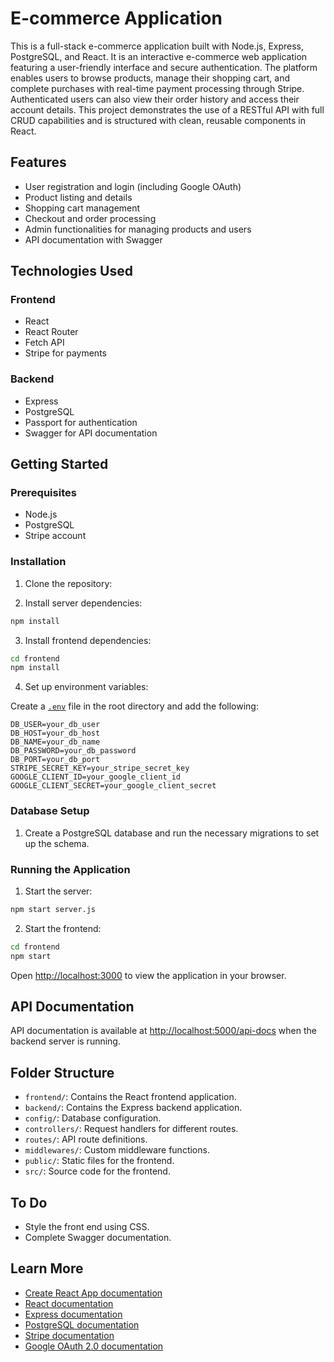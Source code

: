 # E-commerce Application

This is a full-stack e-commerce application built with Node.js, Express, PostgreSQL, and React. It is an interactive e-commerce web application featuring a user-friendly interface and secure authentication. The platform enables users to browse products, manage their shopping cart, and complete purchases with real-time payment processing through Stripe. Authenticated users can also view their order history and access their account details. This project demonstrates the use of a RESTful API with full CRUD capabilities and is structured with clean, reusable components in React.

## Features

- User registration and login (including Google OAuth)
- Product listing and details
- Shopping cart management
- Checkout and order processing
- Admin functionalities for managing products and users
- API documentation with Swagger

## Technologies Used

### Frontend

- React
- React Router
- Fetch API
- Stripe for payments

### Backend

- Express
- PostgreSQL
- Passport for authentication
- Swagger for API documentation


## Getting Started

### Prerequisites

- Node.js
- PostgreSQL
- Stripe account

### Installation

1. Clone the repository:


2. Install server dependencies:

```sh
npm install
```

3. Install frontend dependencies:

```sh
cd frontend
npm install
```

4. Set up environment variables:

Create a [`.env`](.env ) file in the root directory and add the following:

```
DB_USER=your_db_user
DB_HOST=your_db_host
DB_NAME=your_db_name
DB_PASSWORD=your_db_password
DB_PORT=your_db_port
STRIPE_SECRET_KEY=your_stripe_secret_key
GOOGLE_CLIENT_ID=your_google_client_id
GOOGLE_CLIENT_SECRET=your_google_client_secret
```

### Database Setup

1. Create a PostgreSQL database and run the necessary migrations to set up the schema.

### Running the Application

1. Start the server:

```sh
npm start server.js
```

2. Start the frontend:

```sh
cd frontend
npm start
```

Open [http://localhost:3000](http://localhost:3000) to view the application in your browser.

## API Documentation
API documentation is available at [http://localhost:5000/api-docs](http://localhost:5000/api-docs) when the backend server is running.

## Folder Structure
- `frontend/`: Contains the React frontend application.
- `backend/`: Contains the Express backend application.
- `config/`: Database configuration.
- `controllers/`: Request handlers for different routes.
- `routes/`: API route definitions.
- `middlewares/`: Custom middleware functions.
- `public/`: Static files for the frontend.
- `src/`: Source code for the frontend.

## To Do
- Style the front end using CSS.
- Complete Swagger documentation.

## Learn More

- [Create React App documentation](https://facebook.github.io/create-react-app/docs/getting-started)
- [React documentation](https://reactjs.org/)
- [Express documentation](https://expressjs.com/)
- [PostgreSQL documentation](https://www.postgresql.org/docs/)
- [Stripe documentation](https://stripe.com/docs)
- [Google OAuth 2.0 documentation](https://developers.google.com/identity/protocols/oauth2)

